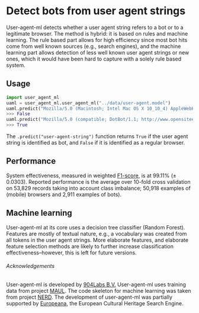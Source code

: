 # Detect bots from user agent strings
User-agent-ml detects whether a user agent string refers to a bot or 
to a legitimate browser. The method is hybrid: it is based on rules and machine
learning. The rule based part allows for high efficiency since most bot hits
come from well known sources (e.g., search engines), and the machine learning 
part allows detection of less well known user agent strings or new ones, which 
it would have been hard to capture with a solely rule based system. 

## Usage
```python
import user_agent_ml
uaml = user_agent_ml.user_agent_ml("../data/user-agent.model")
uaml.predict("Mozilla/5.0 (Macintosh; Intel Mac OS X 10_10_4) AppleWebKit/600.7.12 (KHTML, like Gecko) Version/8.0.7 Safari/600.7.12")
>>> False
uaml.predict("Mozilla/5.0 (compatible; DotBot/1.1; http://www.opensiteexplorer.org/dotbot, help@moz.com)")
>>> True
```
The `.predict("user-agent-string")` function returns `True` if the user agent
string is identified as bot, and `False` if it is identified as a regular
browser. 

## Performance
System effectiveness, measured in weighted
[F1-score](https://en.wikipedia.org/wiki/F1_score), is at 99.11% (± 0.0303).
Reported performance is the average over 10-fold cross validation on 53,829
records taking into account class imbalance; 50,918 examples of (mobile)
browsers and 2,911 examples of bots).

## Machine learning
User-agent-ml at its core uses a decision tree classifier (Random Forest).
Features are mostly of textual nature, e.g., a vocabulary was created from all
tokens in the user agent strings. More elaborate features, and elaborate
feature selection methods are likely to further increase classification
effectiveness–however, this is left for future versions.

###### Acknowledgements
User-agent-ml is developed by [904Labs B.V.](http://904labs.com) User-agent-ml
uses training data from project [MAUL](https://github.com/bholley/maul). The
code skeleton for machine learning was taken from project
[NERD](https://github.com/larsmans/nerd). The development of user-agent-ml was
partially supported by [Europeana](http://europeana.eu), the European Cultural
Heritage Search Engine.
